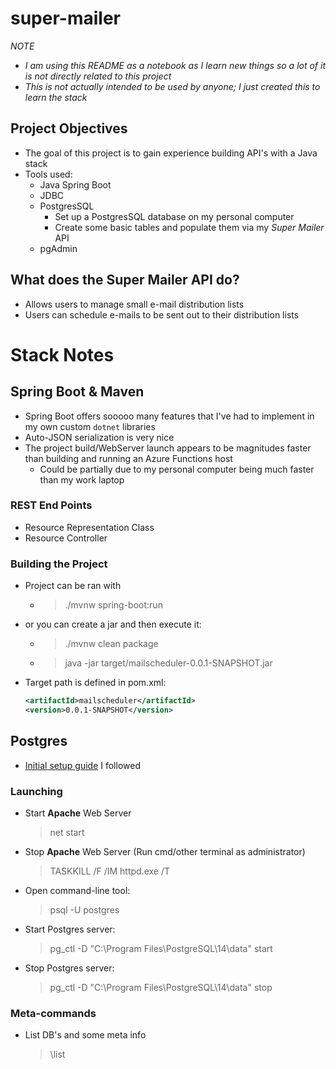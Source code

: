 # super-mailer
*NOTE*
- *I am using this README as a notebook as I learn new things so a lot of it is not directly related to this project*
- *This is not actually intended to be used by anyone; I just created this to learn the stack*

## Project Objectives
- The goal of this project is to gain experience building API's with a Java stack
- Tools used:
    - Java Spring Boot
    - JDBC
    - PostgresSQL
        - Set up a PostgresSQL database on my personal computer
        - Create some basic tables and populate them via my *Super Mailer* API
    - pgAdmin
    

## What does the Super Mailer API do?
- Allows users to manage small e-mail distribution lists
- Users can schedule e-mails to be sent out to their distribution lists

# Stack Notes
## Spring Boot & Maven
- Spring Boot offers sooooo many features that I've had to implement in my own custom `dotnet` libraries
- Auto-JSON serialization is very nice
- The project build/WebServer launch appears to be magnitudes faster than building and running an Azure Functions host 
    - Could be partially due to my personal computer being much faster than my work laptop

### REST End Points
- Resource Representation Class
- Resource Controller

### Building the Project
- Project can be ran with
    - > ./mvnw spring-boot:run
- or you can create a jar and then execute it:
    - > ./mvnw clean package
    - > java -jar target/mailscheduler-0.0.1-SNAPSHOT.jar

- Target path is defined in pom.xml: 
    ```xml
    <artifactId>mailscheduler</artifactId>
    <version>0.0.1-SNAPSHOT</version>
    ```

## Postgres
- [Initial setup guide](https://www.microfocus.com/documentation/idol/IDOL_12_0/MediaServer/Guides/html/English/Content/Getting_Started/Configure/_TRN_Set_up_PostgreSQL.htm) I followed

### Launching
- Start **Apache** Web Server
    > net start
    
- Stop **Apache** Web Server (Run cmd/other terminal as administrator)
    > TASKKILL /F /IM httpd.exe /T
    
- Open command-line tool:
    > psql -U postgres

- Start Postgres server:
    > pg_ctl -D "C:\Program Files\PostgreSQL\14\data" start

- Stop Postgres server:
    > pg_ctl -D "C:\Program Files\PostgreSQL\14\data" stop

### Meta-commands
- List DB's and some meta info
    > \list